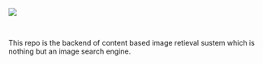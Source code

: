 ![](https://visitor-badge.glitch.me/badge?page_id=Asit0007.Content-based-image-retrieval-system)

<br/>

This repo is the backend of content based image retieval sustem which is nothing but an image search engine.
